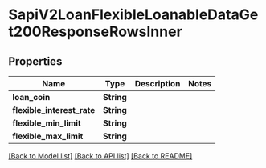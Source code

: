 # SapiV2LoanFlexibleLoanableDataGet200ResponseRowsInner

## Properties

Name | Type | Description | Notes
------------ | ------------- | ------------- | -------------
**loan_coin** | **String** |  | 
**flexible_interest_rate** | **String** |  | 
**flexible_min_limit** | **String** |  | 
**flexible_max_limit** | **String** |  | 

[[Back to Model list]](../README.md#documentation-for-models) [[Back to API list]](../README.md#documentation-for-api-endpoints) [[Back to README]](../README.md)


